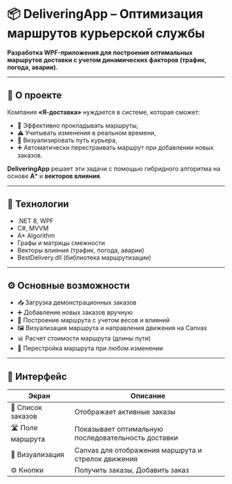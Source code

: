 # 📦 DeliveringApp – Оптимизация маршрутов курьерской службы

**Разработка WPF-приложения для построения оптимальных маршрутов доставки с учетом динамических факторов (трафик, погода, аварии).**

---

## 🚀 О проекте

Компания **«Я-доставка»** нуждается в системе, которая сможет:
- 📍 Эффективно прокладывать маршруты,
- ⚠️ Учитывать изменения в реальном времени,
- 🧭 Визуализировать путь курьера,
- ➕ Автоматически перестраивать маршрут при добавлении новых заказов.

**DeliveringApp** решает эти задачи с помощью гибридного алгоритма на основе **A*** и **векторов влияния**.

---

## 🧠 Технологии

- .NET 8, WPF  
- C#, MVVM  
- A* Algorithm  
- Графы и матрицы смежности  
- Векторы влияния (трафик, погода, аварии)  
- BestDelivery.dll (библиотека маршрутизации)

---

## ⚙️ Основные возможности

- 📥 Загрузка демонстрационных заказов
- ➕ Добавление новых заказов вручную
- 🧮 Построение маршрута с учетом весов и влияний
- 🖼️ Визуализация маршрута и направления движения на Canvas
- 📊 Расчет стоимости маршрута (длины пути)
- 🔄 Перестройка маршрута при любом изменении

---

## 📸 Интерфейс

| Экран | Описание |
|-------|----------|
| 🧾 Список заказов | Отображает активные заказы |
| 🛣️ Поле маршрута | Показывает оптимальную последовательность доставки |
| 🎯 Визуализация | Canvas для отображения маршрута и стрелок движения |
| ⚙️ Кнопки | Получить заказы, Добавить заказ |
